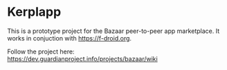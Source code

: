 Kerplapp
=========

This is a prototype project for the Bazaar peer-to-peer app marketplace.  It
works in conjuction with https://f-droid.org.

Follow the project here:
https://dev.guardianproject.info/projects/bazaar/wiki
